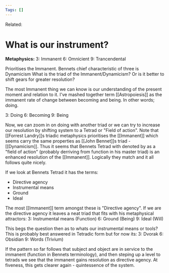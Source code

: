 ```yaml
---
Tags: []
---
```

Related: 
# What is our instrument?

**Metaphysics:**
3: Immanent
6: Omnicient
9: Trancendental

Prioritises the Immanent. Bennets chief characteristic of three is Dynamicism 
What is the triad of the Immanent/Dynamicism? Or is it better to shift gears for greater resolution?

The most Immanent thing we can know is our understanding of the present moment and relation to it. I've mashed together term [[Astropoiesis]] as the immanent rate of change between becoming and being. In other words; doing.

3: Doing
6: Becoming
9: Being

Now, we can zoom in on doing with another triad or we can try to increase our resolution by shifting system to a Tetrad or "Field of action". Note that [[Forrest Landry]]s triadic metaphysics prioritises the [[Immanent]] which seems carry the same properties as [[John Bennet]]s triad - [[Dynamicism]]. Thus it seems that Bennets Tetrad with denoted by as a "field of action" (probably derriving from function in his master triad) is an enhanced resolution of the [[Immanent]]. Logically they match and it all follows quite nicely. 

If we look at Bennets Tetrad it has the terms:
- Directive agency
- Instrumental means
- Ground 
- Ideal

The most [[Immanent]] term amongst these is "Directive agency". If we are the directive agency it leaves a neat triad that fits with his metaphysical attractors:
3: Instrumental means (Function)
6: Ground (Being)
9: Ideal (Will)

This begs the question then as to whats our instrumental means or tools? This is probably best answered in Tetradic form but for now its:
3: Dvorak 
6: Obsidian
9: Words (Trivium)

If the pattern so far follows that subject and object are in service to the immanent (function in Bennets terminology), and then steping up a level to tetrads we see that the immanent gains resolution as directive agency. At fiveness, this gets clearer again - quintessence of the system. 
